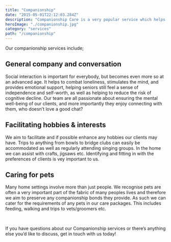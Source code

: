 ```yaml
---
title: "Companionship"
date: "2015-05-01T22:12:03.284Z"
description: "Companionship Care is a very popular service which helps to combat loneliness and enables you to live a fulfilling life in your own home and community."
heroImage: "./companionship.jpg"
category: "services"
path: "/companionship"
---
```


Our companionship services include;

## General company and conversation

Social interaction is important for everybody, but becomes even more so at an advanced age. It helps to combat loneliness, stimulates the mind, and provides emotional support, helping seniors still feel a sense of independence and self-worth, as well as helping to reduce the risk of cognitive decline. Our team are all passionate about ensuring the mental well-being of our clients, and more importantly they enjoy connecting with them, who doesn’t love a good chat?

## Facilitating hobbies & interests

We aim to facilitate and if possible enhance any hobbies our clients may have. Trips to anything from bowls to bridge clubs can easily be accommodated as well as regularly attending singing groups. In the home we can assist with crafts, jigsaws etc. Identifying and fitting in with the preferences of clients is vey important to us.

## Caring for pets

Many home settings involve more than just people. We recognise pets are often a very important part of the fabric of many peoples lives and therefore we aim to preserve any companionship bonds they provide. As such we can cater for the requirements of any pets in our care packages. This includes feeding, walking and trips to vets/groomers etc.

</br>
<p>If you have questions about our Companionship services or there’s anything else you’d like to discuss, get in touch with us today!</p>
